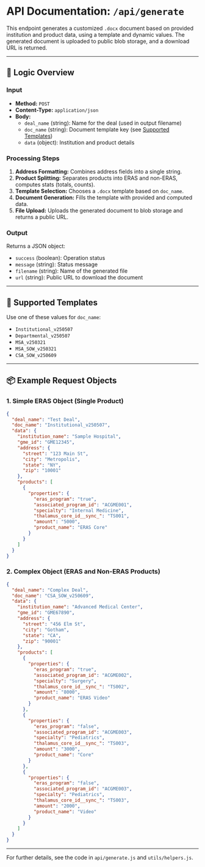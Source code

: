 # API Documentation: `/api/generate`

This endpoint generates a customized `.docx` document based on provided institution and product data, using a template and dynamic values. The generated document is uploaded to public blob storage, and a download URL is returned.

---

## 📝 Logic Overview

### Input

- **Method:** `POST`
- **Content-Type:** `application/json`
- **Body:**
  - `deal_name` (string): Name for the deal (used in output filename)
  - `doc_name` (string): Document template key (see [Supported Templates](#supported-templates))
  - `data` (object): Institution and product details

### Processing Steps

1. **Address Formatting:** Combines address fields into a single string.
2. **Product Splitting:** Separates products into ERAS and non-ERAS, computes stats (totals, counts).
3. **Template Selection:** Chooses a `.docx` template based on `doc_name`.
4. **Document Generation:** Fills the template with provided and computed data.
5. **File Upload:** Uploads the generated document to blob storage and returns a public URL.

### Output

Returns a JSON object:

- `success` (boolean): Operation status
- `message` (string): Status message
- `filename` (string): Name of the generated file
- `url` (string): Public URL to download the document

---

## 📄 Supported Templates

Use one of these values for `doc_name`:

- `Institutional_v250507`
- `Departmental_v250507`
- `MSA_v250321`
- `MSA_SOW_v250321`
- `CSA_SOW_v250609`

---

## 📦 Example Request Objects

### 1. Simple ERAS Object (Single Product)

```json
{
  "deal_name": "Test Deal",
  "doc_name": "Institutional_v250507",
  "data": {
    "institution_name": "Sample Hospital",
    "gme_id": "GME12345",
    "address": {
      "street": "123 Main St",
      "city": "Metropolis",
      "state": "NY",
      "zip": "10001"
    },
    "products": [
      {
        "properties": {
          "eras_program": "true",
          "associated_program_id": "ACGME001",
          "specialty": "Internal Medicine",
          "thalamus_core_id__sync_": "TS001",
          "amount": "5000",
          "product_name": "ERAS Core"
        }
      }
    ]
  }
}
```

### 2. Complex Object (ERAS and Non-ERAS Products)

```json
{
  "deal_name": "Complex Deal",
  "doc_name": "CSA_SOW_v250609",
  "data": {
    "institution_name": "Advanced Medical Center",
    "gme_id": "GME67890",
    "address": {
      "street": "456 Elm St",
      "city": "Gotham",
      "state": "CA",
      "zip": "90001"
    },
    "products": [
      {
        "properties": {
          "eras_program": "true",
          "associated_program_id": "ACGME002",
          "specialty": "Surgery",
          "thalamus_core_id__sync_": "TS002",
          "amount": "8000",
          "product_name": "ERAS Video"
        }
      },
      {
        "properties": {
          "eras_program": "false",
          "associated_program_id": "ACGME003",
          "specialty": "Pediatrics",
          "thalamus_core_id__sync_": "TS003",
          "amount": "3000",
          "product_name": "Core"
        }
      },
      {
        "properties": {
          "eras_program": "false",
          "associated_program_id": "ACGME003",
          "specialty": "Pediatrics",
          "thalamus_core_id__sync_": "TS003",
          "amount": "2000",
          "product_name": "Video"
        }
      }
    ]
  }
}
```

---

For further details, see the code in `api/generate.js` and `utils/helpers.js`.
